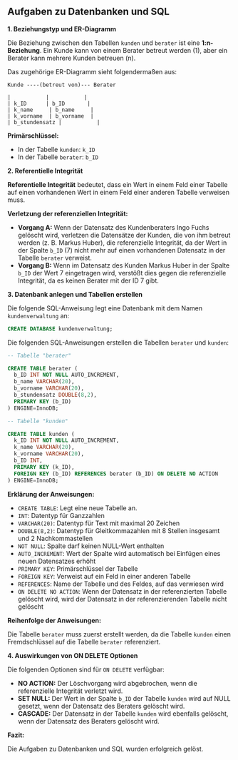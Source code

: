 ## Aufgaben zu Datenbanken und SQL

**1. Beziehungstyp und ER-Diagramm**

Die Beziehung zwischen den Tabellen `kunden` und `berater` ist eine **1:n-Beziehung**. Ein Kunde kann von einem Berater betreut werden (1), aber ein Berater kann mehrere Kunden betreuen (n).

Das zugehörige ER-Diagramm sieht folgendermaßen aus:

```
Kunde ----(betreut von)--- Berater

|           |           |
| k_ID      | b_ID       |
| k_name     | b_name     |
| k_vorname  | b_vorname  |
| b_stundensatz |           |
```

**Primärschlüssel:**

* In der Tabelle `kunden`: `k_ID`
* In der Tabelle `berater`: `b_ID`

**2. Referentielle Integrität**

**Referentielle Integrität** bedeutet, dass ein Wert in einem Feld einer Tabelle auf einen vorhandenen Wert in einem Feld einer anderen Tabelle verweisen muss.

**Verletzung der referenziellen Integrität:**

* **Vorgang A:** Wenn der Datensatz des Kundenberaters Ingo Fuchs gelöscht wird, verletzen die Datensätze der Kunden, die von ihm betreut werden (z. B. Markus Huber), die referenzielle Integrität, da der Wert in der Spalte `b_ID` (7) nicht mehr auf einen vorhandenen Datensatz in der Tabelle `berater` verweist.
* **Vorgang B:** Wenn im Datensatz des Kunden Markus Huber in der Spalte `b_ID` der Wert 7 eingetragen wird, verstößt dies gegen die referenzielle Integrität, da es keinen Berater mit der ID 7 gibt.

**3. Datenbank anlegen und Tabellen erstellen**

Die folgende SQL-Anweisung legt eine Datenbank mit dem Namen `kundenverwaltung` an:

```sql
CREATE DATABASE kundenverwaltung;
```

Die folgenden SQL-Anweisungen erstellen die Tabellen `berater` und `kunden`:

```sql
-- Tabelle "berater"

CREATE TABLE berater (
  b_ID INT NOT NULL AUTO_INCREMENT,
  b_name VARCHAR(20),
  b_vorname VARCHAR(20),
  b_stundensatz DOUBLE(8,2),
  PRIMARY KEY (b_ID)
) ENGINE=InnoDB;

-- Tabelle "kunden"

CREATE TABLE kunden (
  k_ID INT NOT NULL AUTO_INCREMENT,
  k_name VARCHAR(20),
  k_vorname VARCHAR(20),
  b_ID INT,
  PRIMARY KEY (k_ID),
  FOREIGN KEY (b_ID) REFERENCES berater (b_ID) ON DELETE NO ACTION
) ENGINE=InnoDB;
```

**Erklärung der Anweisungen:**

* `CREATE TABLE`: Legt eine neue Tabelle an.
* `INT`: Datentyp für Ganzzahlen
* `VARCHAR(20)`: Datentyp für Text mit maximal 20 Zeichen
* `DOUBLE(8,2)`: Datentyp für Gleitkommazahlen mit 8 Stellen insgesamt und 2 Nachkommastellen
* `NOT NULL`: Spalte darf keinen NULL-Wert enthalten
* `AUTO_INCREMENT`: Wert der Spalte wird automatisch bei Einfügen eines neuen Datensatzes erhöht
* `PRIMARY KEY`: Primärschlüssel der Tabelle
* `FOREIGN KEY`: Verweist auf ein Feld in einer anderen Tabelle
* `REFERENCES`: Name der Tabelle und des Feldes, auf das verwiesen wird
* `ON DELETE NO ACTION`: Wenn der Datensatz in der referenzierten Tabelle gelöscht wird, wird der Datensatz in der referenzierenden Tabelle nicht gelöscht

**Reihenfolge der Anweisungen:**

Die Tabelle `berater` muss zuerst erstellt werden, da die Tabelle `kunden` einen Fremdschlüssel auf die Tabelle `berater` referenziert.

**4. Auswirkungen von ON DELETE Optionen**

Die folgenden Optionen sind für `ON DELETE` verfügbar:

* **NO ACTION:** Der Löschvorgang wird abgebrochen, wenn die referenzielle Integrität verletzt wird.
* **SET NULL:** Der Wert in der Spalte `b_ID` der Tabelle `kunden` wird auf NULL gesetzt, wenn der Datensatz des Beraters gelöscht wird.
* **CASCADE:** Der Datensatz in der Tabelle `kunden` wird ebenfalls gelöscht, wenn der Datensatz des Beraters gelöscht wird.

**Fazit:**

Die Aufgaben zu Datenbanken und SQL wurden erfolgreich gelöst.